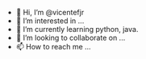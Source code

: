 - 👋 Hi, I’m @vicentefjr
- 👀 I’m interested in ...
- 🌱 I’m currently learning python, java.
- 💞️ I’m looking to collaborate on ...
- 📫 How to reach me ...

<!---
vicentefjr/vicentefjr is a ✨ special ✨ repository because its `README.md` (this file) appears on your GitHub profile.
You can click the Preview link to take a look at your changes.
--->
